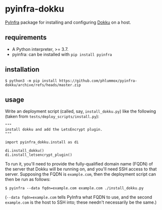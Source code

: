 # pyinfra-dokku

[PyInfra](https://pyinfra.com) package for installing and configuring
[Dokku](https://dokku.com) on a host.

## requirements

- A Python interpreter, >= 3.7.
- pyinfra: can be installed with `pip install pyinfra`

## installation

```
$ python3 -m pip install https://github.com/phlummox/pyinfra-dokku/archive/refs/heads/master.zip
```

## usage

Write an deployment script (called, say, `install_dokku.py`) like the following
(taken from `tests/deploy_scripts/install.py`):

```
"""
install dokku and add the LetsEncrypt plugin.
"""

import pyinfra_dokku.install as di

di.install_dokku()
di.install_letsencrypt_plugin()
```

To run it, you'll need to provide the fully-qualified domain name
(FQDN) of the server that Dokku will be running on, and you'll
need SSH access to that server.
Supposing the FQDN is `example.com`, then the deployment script can then be run
as follows:


```
$ pyinfra --data fqdn=example.com example.com ./install_dokku.py
```

(`--data fqdn=example.com` tells PyInfra what FQDN to use, and the second
`example.com` is the host to SSH into; these needn't necessarily be the same.)


